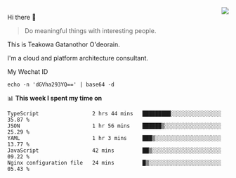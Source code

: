 <img align="right" src="https://github-readme-stats.vercel.app/api?username=Teakowa&show_icons=true&icon_color=2f80ed&text_color=718096&bg_color=ffffff&hide_title=true" />

Hi there 👋

> Do meaningful things with interesting people.

This is Teakowa Gatanothor O'deorain.

I'm a cloud and platform architecture consultant.

My Wechat ID

```
echo -n 'dGVha293YQ==' | base64 -d
```

📊 **This week I spent my time on**
<!--START_SECTION:waka-->
```text
TypeScript                 2 hrs 44 mins   █████████░░░░░░░░░░░░░░░░   35.87 % 
JSON                       1 hr 56 mins    ██████▒░░░░░░░░░░░░░░░░░░   25.29 % 
YAML                       1 hr 3 mins     ███▒░░░░░░░░░░░░░░░░░░░░░   13.77 % 
JavaScript                 42 mins         ██▒░░░░░░░░░░░░░░░░░░░░░░   09.22 % 
Nginx configuration file   24 mins         █▒░░░░░░░░░░░░░░░░░░░░░░░   05.43 % 
```
<!--END_SECTION:waka-->
